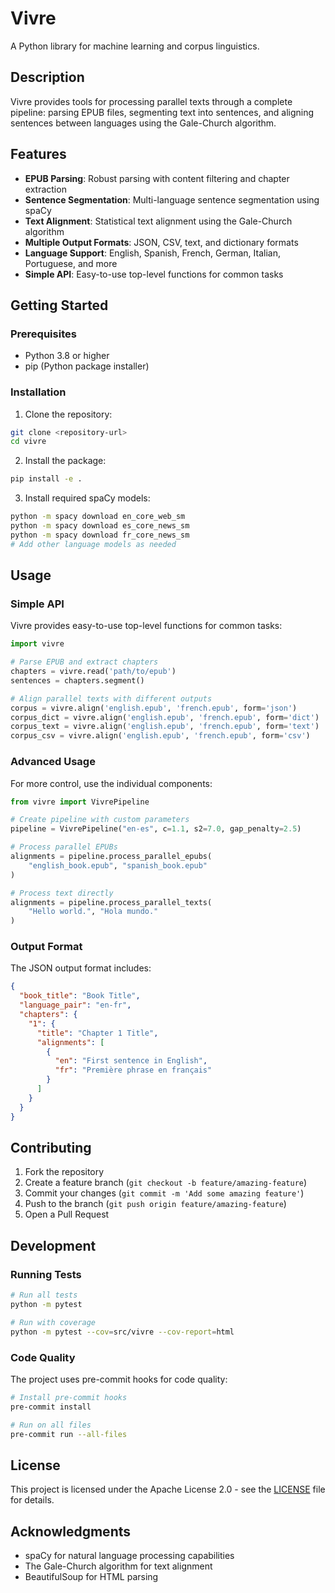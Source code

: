 # Vivre

A Python library for machine learning and corpus linguistics.

## Description

Vivre provides tools for processing parallel texts through a complete pipeline: parsing EPUB files, segmenting text into sentences, and aligning sentences between languages using the Gale-Church algorithm.

## Features

- **EPUB Parsing**: Robust parsing with content filtering and chapter extraction
- **Sentence Segmentation**: Multi-language sentence segmentation using spaCy
- **Text Alignment**: Statistical text alignment using the Gale-Church algorithm
- **Multiple Output Formats**: JSON, CSV, text, and dictionary formats
- **Language Support**: English, Spanish, French, German, Italian, Portuguese, and more
- **Simple API**: Easy-to-use top-level functions for common tasks

## Getting Started

### Prerequisites

- Python 3.8 or higher
- pip (Python package installer)

### Installation

1. Clone the repository:
```bash
git clone <repository-url>
cd vivre
```

2. Install the package:
```bash
pip install -e .
```

3. Install required spaCy models:
```bash
python -m spacy download en_core_web_sm
python -m spacy download es_core_news_sm
python -m spacy download fr_core_news_sm
# Add other language models as needed
```

## Usage

### Simple API

Vivre provides easy-to-use top-level functions for common tasks:

```python
import vivre

# Parse EPUB and extract chapters
chapters = vivre.read('path/to/epub')
sentences = chapters.segment()

# Align parallel texts with different outputs
corpus = vivre.align('english.epub', 'french.epub', form='json')
corpus_dict = vivre.align('english.epub', 'french.epub', form='dict')
corpus_text = vivre.align('english.epub', 'french.epub', form='text')
corpus_csv = vivre.align('english.epub', 'french.epub', form='csv')
```

### Advanced Usage

For more control, use the individual components:

```python
from vivre import VivrePipeline

# Create pipeline with custom parameters
pipeline = VivrePipeline("en-es", c=1.1, s2=7.0, gap_penalty=2.5)

# Process parallel EPUBs
alignments = pipeline.process_parallel_epubs(
    "english_book.epub", "spanish_book.epub"
)

# Process text directly
alignments = pipeline.process_parallel_texts(
    "Hello world.", "Hola mundo."
)
```

### Output Format

The JSON output format includes:

```json
{
  "book_title": "Book Title",
  "language_pair": "en-fr",
  "chapters": {
    "1": {
      "title": "Chapter 1 Title",
      "alignments": [
        {
          "en": "First sentence in English",
          "fr": "Première phrase en français"
        }
      ]
    }
  }
}
```

## Contributing

1. Fork the repository
2. Create a feature branch (`git checkout -b feature/amazing-feature`)
3. Commit your changes (`git commit -m 'Add some amazing feature'`)
4. Push to the branch (`git push origin feature/amazing-feature`)
5. Open a Pull Request

## Development

### Running Tests

```bash
# Run all tests
python -m pytest

# Run with coverage
python -m pytest --cov=src/vivre --cov-report=html
```

### Code Quality

The project uses pre-commit hooks for code quality:

```bash
# Install pre-commit hooks
pre-commit install

# Run on all files
pre-commit run --all-files
```

## License

This project is licensed under the Apache License 2.0 - see the [LICENSE](LICENSE) file for details.

## Acknowledgments

- spaCy for natural language processing capabilities
- The Gale-Church algorithm for text alignment
- BeautifulSoup for HTML parsing
